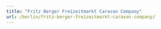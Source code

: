 ```yaml
---
title: "Fritz Berger Freizeitmarkt Caravan Company"
url: /berlin/fritz-berger-freizeitmarkt-caravan-company/
---
```

